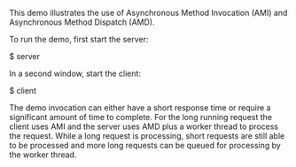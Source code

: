 This demo illustrates the use of Asynchronous Method Invocation (AMI)
and Asynchronous Method Dispatch (AMD).

To run the demo, first start the server:

$ server

In a second window, start the client:

$ client

The demo invocation can either have a short response time or require a
significant amount of time to complete. For the long running request
the client uses AMI and the server uses AMD plus a worker thread to
process the request. While a long request is processing, short
requests are still able to be processed and more long requests can be
queued for processing by the worker thread.
